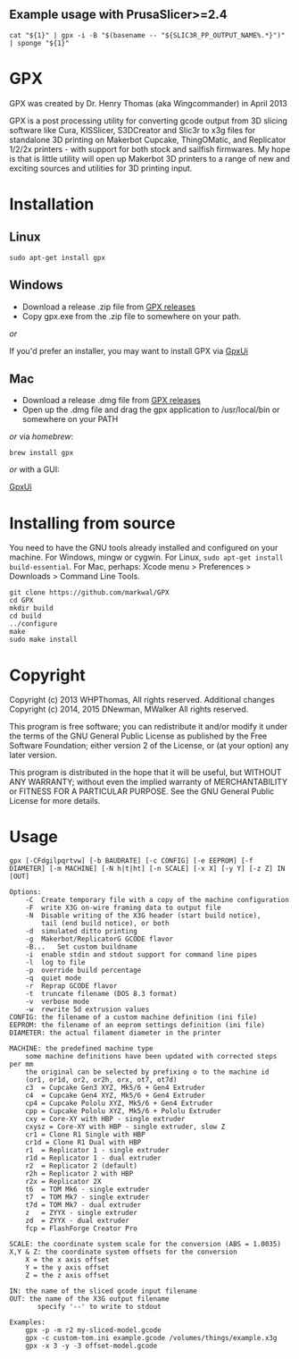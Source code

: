 ## Example usage with PrusaSlicer>=2.4
```
cat "${1}" | gpx -i -B "$(basename -- "${SLIC3R_PP_OUTPUT_NAME%.*}")" | sponge "${1}"
```

# GPX

GPX was created by Dr. Henry Thomas (aka Wingcommander) in April 2013

GPX is a post processing utility for converting gcode output from 3D slicing software like
Cura, KISSlicer, S3DCreator and Slic3r to x3g files for standalone 3D printing on Makerbot
Cupcake, ThingOMatic, and Replicator 1/2/2x printers - with support for both stock and
sailfish firmwares. My hope is that is little utility will open up Makerbot 3D printers to
a range of new and exciting sources and utilities for 3D printing input.

# Installation

## Linux

```
sudo apt-get install gpx
```

## Windows

* Download a release .zip file from [GPX
releases](https://github.com/markwal/GPX/releases)
* Copy gpx.exe from the .zip file to somewhere on your path.

*or*

If you'd prefer an installer, you may want to install GPX via
[GpxUi](https://markwal.github.io/GpxUi)

## Mac

* Download a release .dmg file from [GPX releases](https://github.com/markwal/GPX/releases)
* Open up the .dmg file and drag the gpx application to /usr/local/bin or somewhere on your PATH

*or* via *homebrew*:

`brew install gpx`

*or* with a GUI:

[GpxUi](https://markwal.github.io/GpxUi)

# Installing from source

You need to have the GNU tools already installed and configured on your machine.
For Windows, mingw or cygwin.  For Linux, `sudo apt-get install
build-essential`.  For Mac, perhaps: Xcode menu > Preferences > Downloads >
Command Line Tools.

```
git clone https://github.com/markwal/GPX
cd GPX
mkdir build
cd build
../configure
make
sudo make install
```

# Copyright

Copyright (c) 2013 WHPThomas, All rights reserved.
Additional changes Copyright (c) 2014, 2015 DNewman, MWalker
All rights reserved.

This program is free software; you can redistribute it and/or modify
it under the terms of the GNU General Public License as published by
the Free Software Foundation; either version 2 of the License, or
(at your option) any later version.

This program is distributed in the hope that it will be useful,
but WITHOUT ANY WARRANTY; without even the implied warranty of
MERCHANTABILITY or FITNESS FOR A PARTICULAR PURPOSE.  See the
GNU General Public License for more details.

# Usage
```
gpx [-CFdgilpqrtvw] [-b BAUDRATE] [-c CONFIG] [-e EEPROM] [-f DIAMETER] [-m MACHINE] [-N h|t|ht] [-n SCALE] [-x X] [-y Y] [-z Z] IN [OUT]

Options:
	-C	Create temporary file with a copy of the machine configuration
	-F	write X3G on-wire framing data to output file
	-N	Disable writing of the X3G header (start build notice),
	  	tail (end build notice), or both
	-d	simulated ditto printing
	-g	Makerbot/ReplicatorG GCODE flavor
	-B...	Set custom buildname
	-i	enable stdin and stdout support for command line pipes
	-l	log to file
	-p	override build percentage
	-q	quiet mode
	-r	Reprap GCODE flavor
	-t	truncate filename (DOS 8.3 format)
	-v	verbose mode
	-w	rewrite 5d extrusion values
CONFIG: the filename of a custom machine definition (ini file)
EEPROM: the filename of an eeprom settings definition (ini file)
DIAMETER: the actual filament diameter in the printer

MACHINE: the predefined machine type
	some machine definitions have been updated with corrected steps per mm
	the original can be selected by prefixing o to the machine id
	(or1, or1d, or2, or2h, orx, ot7, ot7d)
	c3  = Cupcake Gen3 XYZ, Mk5/6 + Gen4 Extruder
	c4  = Cupcake Gen4 XYZ, Mk5/6 + Gen4 Extruder
	cp4 = Cupcake Pololu XYZ, Mk5/6 + Gen4 Extruder
	cpp = Cupcake Pololu XYZ, Mk5/6 + Pololu Extruder
	cxy = Core-XY with HBP - single extruder
	cxysz = Core-XY with HBP - single extruder, slow Z
	cr1 = Clone R1 Single with HBP
	cr1d = Clone R1 Dual with HBP
	r1  = Replicator 1 - single extruder
	r1d = Replicator 1 - dual extruder
	r2  = Replicator 2 (default)
	r2h = Replicator 2 with HBP
	r2x = Replicator 2X
	t6  = TOM Mk6 - single extruder
	t7  = TOM Mk7 - single extruder
	t7d = TOM Mk7 - dual extruder
	z   = ZYYX - single extruder
	zd  = ZYYX - dual extruder
	fcp = FlashForge Creator Pro

SCALE: the coordinate system scale for the conversion (ABS = 1.0035)
X,Y & Z: the coordinate system offsets for the conversion
	X = the x axis offset
	Y = the y axis offset
	Z = the z axis offset

IN: the name of the sliced gcode input filename
OUT: the name of the X3G output filename
       specify '--' to write to stdout

Examples:
	gpx -p -m r2 my-sliced-model.gcode
	gpx -c custom-tom.ini example.gcode /volumes/things/example.x3g
	gpx -x 3 -y -3 offset-model.gcode
```
